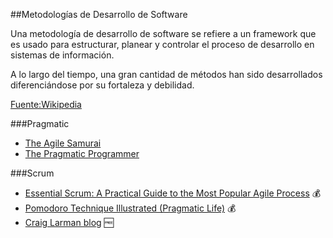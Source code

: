 ##Metodologías de Desarrollo de Software

Una metodología de desarrollo de software se refiere a un framework que es usado para estructurar, 
planear y controlar el proceso de desarrollo en sistemas de información.

A lo largo del tiempo, una gran cantidad de métodos han sido desarrollados diferenciándose por su fortaleza y debilidad.

[Fuente:Wikipedia](http://es.wikipedia.org/wiki/Metodolog%C3%ADa_de_desarrollo_de_software)


###Pragmatic
* [The Agile Samurai](http://www.amazon.com/Agile-Samurai-Software-Pragmatic-Programmers-ebook/dp/B00AYQNR5K/ref=sr_1_1?ie=UTF8&qid=1396965863&sr=8-1)
* [The Pragmatic Programmer](http://www.amazon.com/Pragmatic-Programmer-Journeyman-Master-ebook/dp/B000SEGEKI/ref=sr_1_1?s=digital-text&ie=UTF8&qid=1396966275&sr=1-1)

###Scrum
* [Essential Scrum: A Practical Guide to the Most Popular Agile Process](http://www.amazon.com/Essential-Scrum-Practical-Addison-Wesley-Signature/dp/0137043295/ref=sr_1_1?s=books&ie=UTF8&qid=1396719159&sr=1-1) :moneybag:
* [Pomodoro Technique Illustrated (Pragmatic Life)](http://www.amazon.com/Pomodoro-Technique-Illustrated-Pragmatic-Life-ebook/dp/B00A376NI8/ref=sr_1_1?ie=UTF8&qid=1396719227&sr=8-1) :moneybag:
* [Craig Larman blog](http://www.craiglarman.com/wiki/index.php?title=Main_Page) :free:
